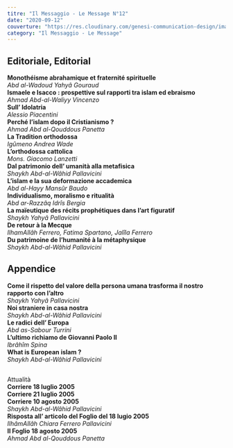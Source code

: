 ```yaml
---
titre: "Il Messaggio - Le Message N°12"
date: "2020-09-12"
couverture: "https://res.cloudinary.com/genesi-communication-design/image/upload/v1606125410/ihei/couvertures/messaggio-12_snu9qb.jpg"
category: "Il Messaggio - Le Message"
---
```


## Editoriale, Editorial</br>
**Monothéisme abrahamique et fraternité spirituelle**</br>
*Abd al-Wadoud Yahyâ Gouraud*</br>
**Ismaele e Isacco&nbsp;: prospettive sul rapporti tra islam ed ebraismo**</br>
*Ahmad Abd-al-Waliyy Vincenzo*</br>
**Sull’ Idolatria**</br>
*Alessio Piacentini*</br>
**Perché l’islam dopo il Cristianismo&nbsp;?**</br>
*Ahmad Abd al-Qouddous Panetta*</br>
**La Tradition orthodossa**</br>
*Igûmeno Andrea Wade*</br>
**L’orthodossa cattolica**</br>
*Mons. Giacomo Lanzetti*</br>
**Dal patrimonio dell’ umanità alla metafisica**</br>
*Shaykh Abd-al-Wâhid Pallavicini*</br>
**L’islam e la sua deformazione accademica**</br>
*Abd al-Hayy Mansûr Baudo*</br>
**Individualismo, moralismo e ritualità**</br>
*Abd ar-Razzâq Idrîs Bergia*</br>
**La maïeutique des récits prophétiques dans l’art figuratif**</br>
*Shaykh Yahyâ Pallavicini*</br>
**De retour à la Mecque**</br>
*IlhamAllâh Ferrero, Fatima Spartano, Jalîla Ferrero*</br>
**Du patrimoine de l’humanité à la métaphysique**</br>
*Shaykh Abd-al-Wâhid Pallavicini*</br>
## Appendice</br>
**Come il rispetto del valore della persona umana trasforma il nostro rapporto con l’altro**</br>
*Shaykh Yahyâ Pallavicini*</br>
**Noi straniere in casa nostra**</br>
*Shaykh Abd-al-Wâhid Pallavicini*</br>
**Le radici dell’ Europa**</br>
*Abd as-Sabour Turrini*</br>
**L’ultimo richiamo de Giovanni Paolo II**</br>
*Ibrâhîm Spina*</br>
**What is European islam&nbsp;?**</br>
*Shaykh Abd-al-Wâhid Pallavicini*</br>
## 
Attualità</br>
**Corriere 18 luglio 2005**</br>
**Corriere 21 luglio 2005**</br>
**Corriere 10 agosto 2005**</br>
*Shaykh Abd-al-Wâhid Pallavicini*</br>
**Risposta all’ articolo del Foglio del 18 lugio 2005**</br>
*IlhâmAllâh Chiara Ferrero Pallavicini*</br>
**Il Foglio 18 agosto 2005**</br>
*Ahmad Abd al-Qouddous Panetta*
